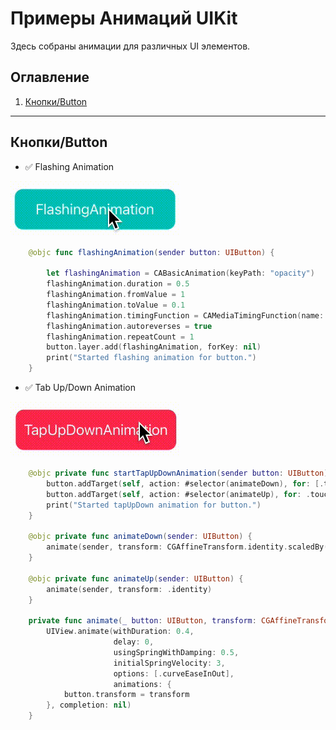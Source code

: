 # Примеры Анимаций UIKit
Здесь собраны анимации для различных UI элементов.

## Оглавление

1. [Кнопки/Button](#Кнопки/Button)
____
## Кнопки/Button

* :white_check_mark: Flashing Animation

![image]( https://github.com/Artem-Mushtakov/ExamplesAnimationsOnUIKit/blob/develop/ExamplesAnimationsOnUIKit/Resources/Gif/Button/FlashingAnimationButton.gif)

```Swift
    @objc func flashingAnimation(sender button: UIButton) {

        let flashingAnimation = CABasicAnimation(keyPath: "opacity")
        flashingAnimation.duration = 0.5
        flashingAnimation.fromValue = 1
        flashingAnimation.toValue = 0.1
        flashingAnimation.timingFunction = CAMediaTimingFunction(name: .default)
        flashingAnimation.autoreverses = true
        flashingAnimation.repeatCount = 1
        button.layer.add(flashingAnimation, forKey: nil)
        print("Started flashing animation for button.")
    }
```

* :white_check_mark: Tab Up/Down Animation

![image]( https://github.com/Artem-Mushtakov/ExamplesAnimationsOnUIKit/blob/develop/ExamplesAnimationsOnUIKit/Resources/Gif/Button/TabUp:Down%20AnimationButton.gif)
```Swift
    @objc private func startTapUpDownAnimation(sender button: UIButton) {
        button.addTarget(self, action: #selector(animateDown), for: [.touchDown, .touchDragEnter])
        button.addTarget(self, action: #selector(animateUp), for: .touchUpInside)
        print("Started tapUpDown animation for button.")
    }

    @objc private func animateDown(sender: UIButton) {
        animate(sender, transform: CGAffineTransform.identity.scaledBy(x: 0.95, y: 0.95))
    }

    @objc private func animateUp(sender: UIButton) {
        animate(sender, transform: .identity)
    }

    private func animate(_ button: UIButton, transform: CGAffineTransform) {
        UIView.animate(withDuration: 0.4,
                       delay: 0,
                       usingSpringWithDamping: 0.5,
                       initialSpringVelocity: 3,
                       options: [.curveEaseInOut],
                       animations: {
            button.transform = transform
        }, completion: nil)
    }
```
